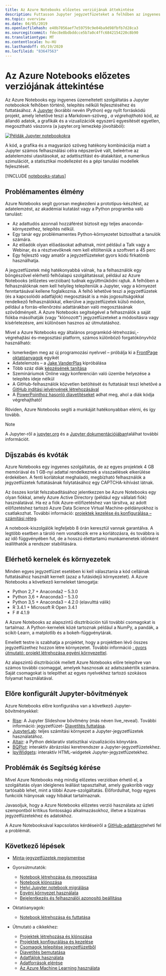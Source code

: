 ```yaml
---
title: Az Azure Notebooks előzetes verziójának áttekintése
description: Futtasson Jupyter jegyzetfüzeteket a felhőben az ingyenes Azure Notebooks előzetes verzió szolgáltatásával, ahol nincs szükség beállításra vagy konfigurációra.
ms.topic: overview
ms.date: 04/05/2019
ms.openlocfilehash: e40b7056aef7e59759c9e04ba9d98fbfb7d28ca3
ms.sourcegitcommit: fdec8e8bdbddcce5b7a0c4ffc6842154220c8b90
ms.translationtype: MT
ms.contentlocale: hu-HU
ms.lasthandoff: 05/19/2020
ms.locfileid: "83647563"
---
```

# <a name="overview-of-azure-notebooks-preview"></a>Az Azure Notebooks előzetes verziójának áttekintése

Az Azure Notebooks egy ingyenes üzemeltetett szolgáltatás a Jupyter notebookok felhőben történő, telepítés nélküli fejlesztéséhez és futtatásához. A [Jupyter](https://jupyter.org/) (korábbi nevén IPython) egy nyílt forráskódú projekt, amely lehetővé teszi a Markdown-szöveg *, a végrehajtható* kód, az állandó adatok, a grafikák és a vizualizációk egyszerű egyesítését egyetlen, megosztható vászonra (a jupyter.org lemezkép jóvoltából):

[![Példák Jupyter notebookokra](https://jupyter.org/assets/jupyterpreview.png)](https://jupyter.org/assets/jupyterpreview.png#lightbox)

A kód, a grafika és a magyarázó szöveg hatékony kombinációja miatt a Jupyter számos felhasználási célra népszerűvé vált, beleértve az adatelemzési utasításokat, az adattisztítást és-átalakítást, a numerikus szimulációt, a statisztikai modellezést és a gépi tanulási modellek fejlesztését.

[!INCLUDE [notebooks-status](../../includes/notebooks-status.md)]

## <a name="hassle-free-experience"></a>Problémamentes élmény

Azure Notebooks segít gyorsan megkezdeni a prototípus-készítést, az adatelemzést, az akadémiai kutatást vagy a Python programba való tanulást:

- Az adattudós azonnali hozzáférést biztosít egy teljes anaconda-környezethez, telepítés nélkül.
- Egy tanár egy problémamentes Python-környezetet biztosíthat a tanulók számára.
- Az előadók olyan előadásokat adhatnak, mint például a Talk vagy a Webinar, és a résztvevőknek nem kell eltölteniük a szoftvert a 45 perc
- Egy fejlesztő vagy amatőr a jegyzetfüzeteket gyors kódú firkatömb használhatja.

A jegyzetfüzetek még hatékonyabbá válnak, ha a felhasználók egy böngészővel elérhető felhőalapú szolgáltatással, például az Azure Notebooks (előzetes verzióban) tudnak együttműködni rajtuk. A felhőben a felhasználóknak nem kell helyileg telepíteniük a Jupyter, vagy a környezet fenntartásával kellene foglalkoznia. A felhő lehetővé teszi a jegyzetfüzetek (és a kapcsolódó adatfájlok) megosztását is a más jogosultságokkal rendelkező felhasználókkal, elkerülve a jegyzetfüzetek külső módon, például a forrás-ellenőrzési adattárakban való megosztásának szövődményeit. A Azure Notebooks segítségével a felhasználók a saját fiókba másolhatják (vagy "klónozott") jegyzetfüzeteket a módosításra vagy kísérletezésre, ami különösen hasznos az útmutatáshoz.

Mivel a Azure Notebooks egy általános programkód-létrehozási,-végrehajtási és-megosztási platform, számos különböző forgatókönyvhöz használható:

- Ismerkedjen meg az új programozási nyelvvel – próbálja ki a [FrontPage oktatóanyagok](https://notebooks.azure.com/Microsoft/projects/samples/html/Introduction%20to%20Python.ipynb) egyikét
- Adatelemzés – a [Jake VanderPlas](https://notebooks.azure.com/jakevdp/projects/PythonDataScienceHandbook) kipróbálása
- Több száz diák [képzésének tanítása](https://notebooks.azure.com/garth-wells/projects/CUED-IA-Computing-Michaelmas)
- Szemináriumok Online vagy konferencián való üzembe helyezése a telepítés ideje nélkül 
- A GitHub-felhasználók közvetlen betöltését és futtatását teszi lehetővé a [GitHub indítási jelvényének létrehozásával](https://notebooks.azure.com/help/projects/sharing/create-a-github-badge)
- A [PowerPointhoz hasonló diavetítéseket](https://notebooks.azure.com/help/jupyter-notebooks/slides) adhat meg, ahol a diák kódja végrehajtható!

Röviden, Azure Notebooks segíti a munkáját hatékonyabban elérni, és így tovább.

> [!Note]
> A Jupyter-ről a [jupyter.org](https://jupyter.org/) és a [Jupyter dokumentációjában](https://jupyter-notebook.readthedocs.io/en/latest/)találhat további információt.

## <a name="pricing-and-quotas"></a>Díjszabás és kvóták

Azure Notebooks egy ingyenes szolgáltatás, de az egyes projektek 4 GB memóriával és 1 GB-nyi adattal rendelkeznek a visszaélések elkerülése érdekében. A fenti korlátokat meghaladó, megbízható felhasználók a jegyzetfüzetek futtatásának folytatásához egy CAPTCHA-kihívást látnak.

Az összes korlát felszabadításához jelentkezzen be Azure Notebooks egy olyan fiókkal, amely Azure Active Directory (például egy vállalati fiók) használatával. Ha ez a fiók Azure-előfizetéshez van társítva, az adott előfizetéshez tartozó Azure Data Science Virtual Machine-példányokhoz is csatlakozhat. További információ: [projektek kezelése és konfigurálása – számítási réteg](configure-manage-azure-notebooks-projects.md#compute-tier).

A notebook-kiszolgálók legfeljebb 8 órán keresztül vannak garantálva. A legtöbb esetben a tároló nem vonatkozik erre a korlátozásra, és továbbra is az idő függvényében fut, de a hosszú élettartamú munkamenetek időnként leállíthatók a rendszer stabilitására.

## <a name="available-kernels-and-environments"></a>Elérhető kernelek és környezetek

Minden egyes jegyzetfüzet esetében ki kell választania a kód celláinak futtatásához használt kernelt (azaz a futásidejű környezetet). A Azure Notebooks a következő kerneleket támogatja:

- Python 2,7 + Anaconda2 – 5.3.0
- Python 3,6 + Anaconda3 – 5.3.0
- Python 3,5 + Anaconda3 – 4.2.0 (elavulttá válik)
- R 3.4.1 + Microsoft R Open 3.4.1
- F # 4.1.9

A Azure Notebooks az alapszintű disztribúción túli további csomagokat is tartalmaz. A Python-kernelek közé tartoznak például a NumPy, a pandák, a scikit-Learn, a matplotlib és a bokeh-függvénytárak.

Emellett testre is szabhatja a projektet, hogy a projektben lévő összes jegyzetfüzethez hozzon létre környezetet. További információ [: gyors útmutató: projekt létrehozása egyéni környezettel](quickstart-create-jupyter-notebook-project-environment.md).

Az alapszintű disztribúciók mellett Azure Notebooks előre telepítve van számos további csomaggal, amelyek hasznosak az adatszakértők számára. Saját csomagokat is telepíthet az egyes nyelvekhez tartozó szokásos folyamat használatával.

## <a name="pre-configured-jupyter-extensions"></a>Előre konfigurált Jupyter-bővítmények

Azure Notebooks előre konfigurálva van a következő Jupyter-bővítményekkel:

- [Rise](https://github.com/damianavila/RISE): A Jupyter Slideshow bővítmény (más néven live_reveal). További információ: jegyzetfüzet- [Diavetítés futtatása](present-jupyter-notebooks-slideshow.md).
- [JupyterLab](https://github.com/jupyterlab/jupyterlab): teljes számítási környezet a Jupyter-jegyzetfüzetek használatához.
- [Altair](https://github.com/ellisonbg/altair): a Python deklaratív statisztikai vizualizációs könyvtára.
- [BQPlot](https://github.com/bloomberg/bqplot): interaktív ábrázolási keretrendszer a Jupyter-jegyzetfüzetekhez.
- [IpyWidgets](https://github.com/jupyter-widgets/ipywidgets): interaktív HTML-widgetek Jupyter-jegyzetfüzetekhez.

## <a name="issues-and-getting-help"></a>Problémák és Segítség kérése

Mivel Azure Notebooks még mindig előzetes verzióban érhető el, a szolgáltatás olyan ideiglenes leállást tapasztalhat, amely gyakoribb vagy tartósabb lehet, mint a többi Azure-szolgáltatás. Előfordulhat, hogy egyes funkciók hiányosak vagy hibákat tartalmaznak.

Javasoljuk, hogy a Azure Notebooks előzetes verzió használata az üzleti szempontból kritikus fontosságú alkalmazásokhoz, illetve a bizalmas jegyzetfüzetekhez és adatokhoz.

A Azure Notebooksával kapcsolatos kérdéseiről a [GitHub-adattáron](https://github.com/Microsoft/AzureNotebooks/issues)teheti fel a problémát.

## <a name="next-steps"></a>Következő lépések  

- [Minta-jegyzetfüzetek megismerése](azure-notebooks-samples.md)

- Gyorsútmutatók:

  - [Notebook létrehozása és megosztása](quickstart-create-share-jupyter-notebook.md)
  - [Notebook klónozása](quickstart-clone-jupyter-notebook.md)
  - [Helyi Jupyter notebook migrálása](quickstart-migrate-local-jupyter-notebook.md)
  - [Egyéni környezet használata](quickstart-create-jupyter-notebook-project-environment.md)
  - [Bejelentkezés és felhasználói azonosító beállítása](quickstart-sign-in-azure-notebooks.md)

- Oktatóanyagok:

  - [Notebook létrehozása és futtatása](tutorial-create-run-jupyter-notebook.md  )

- Útmutató a cikkekhez:
  
  - [Projektek létrehozása és klónozása](create-clone-jupyter-notebooks.md)
  - [Projektek konfigurálása és kezelése](configure-manage-azure-notebooks-projects.md)
  - [Csomagok telepítése jegyzetfüzetből](install-packages-jupyter-notebook.md)
  - [Diavetítés bemutatása](present-jupyter-notebooks-slideshow.md)
  - [Adatfájlok használata](work-with-project-data-files.md)
  - [Adatforrások elérése](access-data-resources-jupyter-notebooks.md)
  - [Az Azure Machine Learning használata](use-machine-learning-services-jupyter-notebooks.md)
